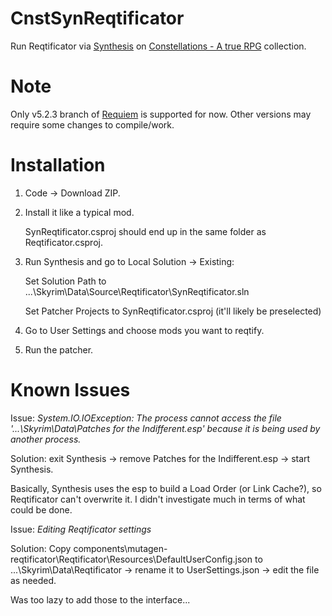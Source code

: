 # CnstSynReqtificator
Run Reqtificator via [Synthesis](https://github.com/Mutagen-Modding/Synthesis) on [Constellations - A true RPG](https://next.nexusmods.com/skyrimspecialedition/collections/9zfscf) collection.

# Note
Only v5.2.3 branch of [Requiem](https://github.com/ProbablyManuel/requiem) is supported for now.
Other versions may require some changes to compile/work.

# Installation
1. Code -> Download ZIP.
2. Install it like a typical mod.

   SynReqtificator.csproj should end up in the same folder as Reqtificator.csproj.
3. Run Synthesis and go to Local Solution -> Existing:

   Set Solution Path to ...\Skyrim\Data\Source\Reqtificator\SynReqtificator.sln
   
   Set Patcher Projects to SynReqtificator.csproj (it'll likely be preselected)
4. Go to User Settings and choose mods you want to reqtify.
5. Run the patcher.

# Known Issues
Issue: _System.IO.IOException: The process cannot access the file '...\Skyrim\Data\Patches for the Indifferent.esp' because it is being used by another process._

Solution: exit Synthesis -> remove Patches for the Indifferent.esp -> start Synthesis.

Basically, Synthesis uses the esp to build a Load Order (or Link Cache?), so Reqtificator can't overwrite it.
I didn't investigate much in terms of what could be done.

Issue: _Editing Reqtificator settings_

Solution: Copy components\mutagen-reqtificator\Reqtificator\Resources\DefaultUserConfig.json to ...\Skyrim\Data\Reqtificator -> rename it to UserSettings.json -> edit the file as needed.

Was too lazy to add those to the interface...
